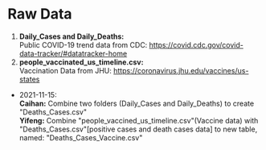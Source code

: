 # Raw Data

1. **Daily_Cases and Daily_Deaths:**  
  Public COVID-19 trend data from CDC: https://covid.cdc.gov/covid-data-tracker/#datatracker-home  
2. **people_vaccinated_us_timeline.csv:**  
  Vaccination Data from JHU: https://coronavirus.jhu.edu/vaccines/us-states

* 2021-11-15:  
**Caihan:** Combine two folders (Daily_Cases and Daily_Deaths) to create "Deaths_Cases.csv"  
**Yifeng:** Combine "people_vaccined_us_timeline.csv"(Vaccine data) with "Deaths_Cases.csv"[positive cases and death cases data] to new table, named: "Deaths_Cases_Vaccine.csv"
